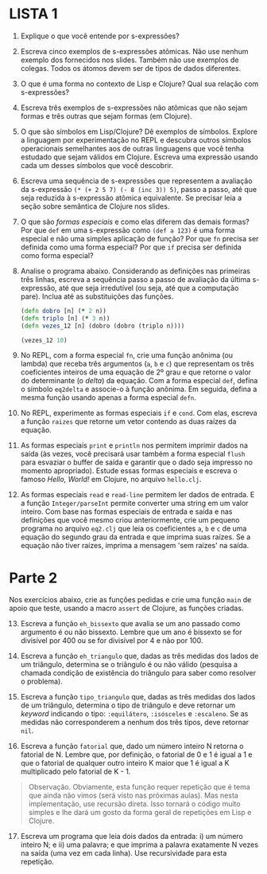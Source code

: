 # LISTA 1

1. Explique o que você entende por s-expressões?

2. Escreva cinco exemplos de s-expressões atômicas. Não use nenhum exemplo dos fornecidos nos slides. Também não use exemplos de colegas. Todos os átomos devem ser de tipos de dados diferentes.

3. O que é uma forma no contexto de Lisp e Clojure? Qual sua relação com s-expressões?

4. Escreva três exemplos de s-expressões não atômicas que não sejam formas e três outras que sejam formas (em Clojure).

5. O que são símbolos em Lisp/Clojure? Dê exemplos de símbolos. Explore a linguagem por experimentação no REPL e descubra outros símbolos operacionais semelhantes aos de outras linguagens que você tenha estudado que sejam válidos em Clojure. Escreva uma expressão usando cada um desses símbolos que você descobrir.

6. Escreva uma sequência de s-expressões que representem a avaliação da s-expressão `(* (+ 2 5 7) (- 8 (inc 3)) 5)`, passo a passo, até que seja reduzida à s-expressão atômica equivalente. Se precisar leia a seção sobre semântica de Clojure nos slides.

7. O que são _formas especiais_ e como elas diferem das demais formas? Por que `def` em uma s-expressão como `(def a 123)` é uma forma especial e não uma simples aplicação de função? Por que `fn` precisa ser definida como uma forma especial? Por que `if` precisa ser definida como forma especial?

8. Analise o programa abaixo. Considerando as definições nas primeiras três linhas, escreva a sequência passo a passo de avaliação da última s-expressão, até que seja irredutível (ou seja, até que a computação pare). Inclua até as substituições das funções.

   ```clojure
   (defn dobro [n] (* 2 n))
   (defn triplo [n] (* 3 n))
   (defn vezes_12 [n] (dobro (dobro (triplo n))))

   (vezes_12 10)
   ```

9. No REPL, com a forma especial `fn`, crie uma função anônima (ou lambda) que receba três argumentos (`a`, `b` e `c`) que representam os três coeficientes inteiros de uma equação de 2º grau e que retorne o valor do determinante (o _delta_) da equação. Com a forma especial `def`, defina o símbolo `eq2delta` e associe-o à função anônima. Em seguida, defina a mesma função usando apenas a forma especial `defn`.

10. No REPL, experimente as formas especiais `if` e `cond`. Com elas, escreva a função `raizes` que retorne um vetor contendo as duas raízes da equação.

11. As formas especiais `print` e `println` nos permitem imprimir dados na saída (às vezes, você precisará usar também a forma especial `flush` para esvaziar o buffer de saída e garantir que o dado seja impresso no momento apropriado). Estude essas formas especiais e escreva o famoso _Hello, World!_ em Clojure, no arquivo `hello.clj`.

12. As formas especiais `read` e `read-line` permitem ler dados de entrada. E a função `Integer/parseInt` permite converter uma string em um valor inteiro. Com base nas formas especiais de entrada e saída e nas definições que você mesmo criou anteriormente, crie um pequeno programa no arquivo `eq2.clj` que leia os coeficientes `a`, `b` e `c` de uma equação do segundo grau da entrada e que imprima suas raízes. Se a equação não tiver raízes, imprima a mensagem 'sem raízes' na saída.

# Parte 2

Nos exercícios abaixo, crie as funções pedidas e crie uma função `main` de apoio que teste, usando a macro `assert` de Clojure, as funções criadas.

13. Escreva a função `eh_bissexto` que avalia se um ano passado como argumento é ou não bissexto. Lembre que um ano é bissexto se for divisível por 400 ou se for divisível por 4 e não por 100.

14. Escreva a função `eh_triangulo` que, dadas as três medidas dos lados de um triângulo, determina se o triângulo é ou não válido (pesquisa a chamada condição de existência do triângulo para saber como resolver o problema).

15. Escreva a função `tipo_triangulo` que, dadas as três medidas dos lados de um triângulo, determina o tipo de triângulo e deve retornar um _keyword_ indicando o tipo: `:equilátero`, `:isósceles` e `:escaleno`. Se as medidas não corresponderem a nenhum dos três tipos, deve retornar `nil`.

16. Escreva a função `fatorial` que, dado um número inteiro N retorna o fatorial de N. Lembre que, por definição, o fatorial de 0 e 1 é igual a 1 e que o fatorial de qualquer outro inteiro K maior que 1 é igual a K multiplicado pelo fatorial de K - 1.

   > Observação. Obviamente, esta função requer repetição que é tema que ainda não vimos (será visto nas próximas aulas). 
   > Mas nesta implementação, use recursão direta. Isso tornará o código muito simples e lhe dará um gosto da forma geral de repetições em Lisp e Clojure.

17. Escreva um programa que leia dois dados da entrada: i) um número inteiro N; e ii) uma palavra; e que imprima a palavra exatamente N vezes na saída (uma vez em cada linha). Use recursividade para esta repetição.
